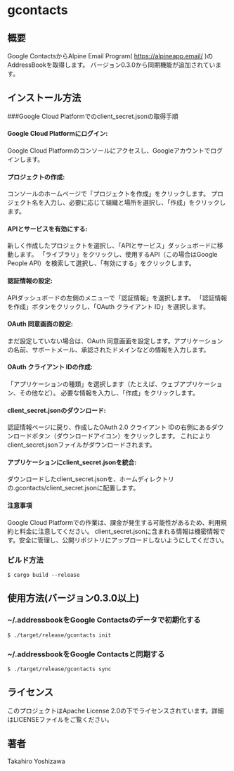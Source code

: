 # gcontacts

## 概要
Google ContactsからAlpine Email Program( https://alpineapp.email/ )のAddressBookを取得します。
バージョン0.3.0から同期機能が追加されています。

## インストール方法
###Google Cloud Platformでのclient_secret.jsonの取得手順
#### Google Cloud Platformにログイン:
Google Cloud Platformのコンソールにアクセスし、Googleアカウントでログインします。

#### プロジェクトの作成:
コンソールのホームページで「プロジェクトを作成」をクリックします。
プロジェクト名を入力し、必要に応じて組織と場所を選択し、「作成」をクリックします。

#### APIとサービスを有効にする:
新しく作成したプロジェクトを選択し、「APIとサービス」ダッシュボードに移動します。
「ライブラリ」をクリックし、使用するAPI（この場合はGoogle People API）を検索して選択し、「有効にする」をクリックします。

#### 認証情報の設定:
APIダッシュボードの左側のメニューで「認証情報」を選択します。
「認証情報を作成」ボタンをクリックし、「OAuth クライアント ID」を選択します。

#### OAuth 同意画面の設定:
まだ設定していない場合は、OAuth 同意画面を設定します。アプリケーションの名前、サポートメール、承認されたドメインなどの情報を入力します。

#### OAuth クライアント IDの作成:
「アプリケーションの種類」を選択します（たとえば、ウェブアプリケーション、その他など）。
必要な情報を入力し、「作成」をクリックします。

#### client_secret.jsonのダウンロード:
認証情報ページに戻り、作成したOAuth 2.0 クライアント IDの右側にあるダウンロードボタン（ダウンロードアイコン）をクリックします。
これによりclient_secret.jsonファイルがダウンロードされます。

#### アプリケーションにclient_secret.jsonを統合:
ダウンロードしたclient_secret.jsonを、ホームディレクトリの.gcontacts/client_secret.jsonに配置します。

#### 注意事項
Google Cloud Platformでの作業は、課金が発生する可能性があるため、利用規約と料金に注意してください。
client_secret.jsonに含まれる情報は機密情報です。安全に管理し、公開リポジトリにアップロードしないようにしてください。
### ビルド方法
```
$ cargo build --release
```
## 使用方法(バージョン0.3.0以上)
### ~/.addressbookをGoogle Contactsのデータで初期化する
```
$ ./target/release/gcontacts init
```
### ~/.addressbookをGoogle Contactsと同期する
```
$ ./target/release/gcontacts sync
```
## ライセンス
このプロジェクトはApache License 2.0の下でライセンスされています。詳細はLICENSEファイルをご覧ください。

## 著者
Takahiro Yoshizawa
